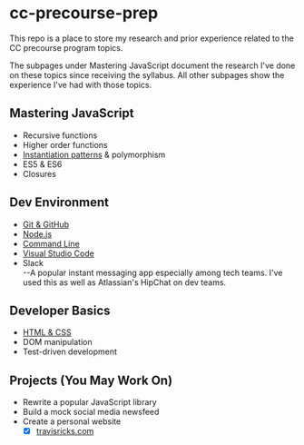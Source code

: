 # cc-precourse-prep
This repo is a place to store my research and prior experience related to the CC precourse program topics.

The subpages under Mastering JavaScript document the research I've done on these topics since receiving the syllabus. All other subpages show the experience I've had with those topics.

## Mastering JavaScript

* Recursive functions
* Higher order functions
* [Instantiation patterns](instantiation.md) & polymorphism
* ES5 & ES6
* Closures

## Dev Environment

* [Git & GitHub](git-and-github.md)
* [Node.js](nodejs.md)
* [Command Line](command-line.md)
* [Visual Studio Code](vsc.md)
* Slack <br>
--A popular instant messaging app especially among tech teams. I've used this as well as Atlassian's HipChat on dev teams.

## Developer Basics

* [HTML & CSS](html-css.md)
* DOM manipulation
* Test-driven development

## Projects (You May Work On)

* Rewrite a popular JavaScript library
* Build a mock social media newsfeed
* Create a personal website
    - [x] <a href="http://travisricks.com" target="_blank">travisricks.com</a>